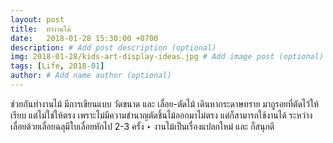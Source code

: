 ```yaml
---
layout: post
title:  ทำงานไม้
date:   2018-01-28 15:30:00 +0700
description: # Add post description (optional)
img: 2018-01-28/kids-art-display-ideas.jpg # Add image post (optional)
tags: [Life, 2018-01]
author: # Add name author (optional)
---
```

ช่วยกันทำงานไม้ มีการเขียนแบบ วัดขนาด และ เลื่อย-ตัดไม้ เดินหากระดาษทราย มาถูรอยที่ตัดไว้ให้เรียบ แต่ไม่ใช่ให้ตรง เพราะไม่มีความชำนาญตัดชิ้นไม้ออกมาไม่ตรง แต่ก็สามารถใช้งานได้ ระหว่างเลื่อยด้วยเลื่อยฉลุมีใบเลื่อยหักไป 2-3 ครั้ง ‣ งานไม้เป็นเรื่องแปลกใหม่ และ ก็สนุกดี
